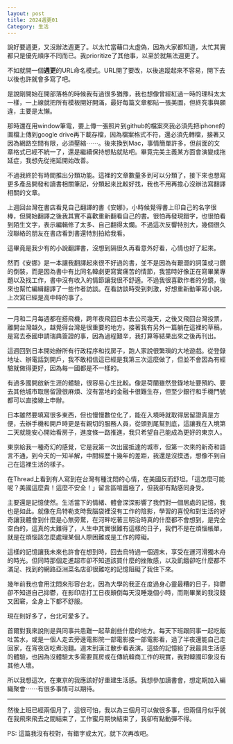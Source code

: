 ```yaml
---
layout: post
title: 2024週更01
Category: 生活
---
```


說好要週更，又沒辦法週更了。以太忙當藉口太虛偽，因為大家都知道，太忙其實都只是優先順序不同而已。我prioritize了其他事，以至於就無法週更了。

不如就開一個**週更**的URL命名模式。URL開了要改，以後追蹤起來不容易，開下去以後也許就會多寫了吧。

是說剛開始在開部落格的時候我有過很多猶豫，我也想像曾經紅過一時的理科太太一樣，一上線就把所有模板開好開滿，最好每篇文章都貼一張美圖，但終究事與願違，主要是太懶。

那時還在用window筆電，要上傳一張照片到github的檔案夾我必須先把iphone的圖檔上傳到google drive再下載存檔，因為檔案格式不符，還必須先轉檔，接著又因為網路空間有限，必須壓縮⋯⋯。後來換到Mac，事情簡單許多，但前面的文章格式已經不統一了，還是繼續保持想貼就貼吧。畢竟完美主義某方面會演變成拖延症，我想先從拖延開始改善。

不過我終於有時間推出分類功能。這裡的文章數量多到可以分類了，接下來也想寫更多產品開發和讀書相關筆記，分類起來比較好找，我也不用再擔心沒辦法寫翻譯相關的文章。

上週回台灣在書店看見自己翻譯的書《安娜》，小時候覺得書上印自己的名字很棒，但開始翻譯之後我其實不喜歡重新翻看自己的書。很怕再發現錯字，也很怕看到陌生文字，表示編輯修了太多、自己翻得太爛。不過這次反響特別大，幾個很久沒聯絡的朋友在書店看到書還特別拍給我看。

這畢竟是我少有的小說翻譯書，沒想到隔很久再看意外好看，心情也好了起來。

然而《安娜》是一本讓我翻譯起來很不好過的書，並不是因為有艱澀的詞藻或刁鑽的倒裝，而是因為書中有比同名韓劇更寫實痛苦的情節，我當時好像正在寫畢業專題以及找工作，書中沒有收入的情節讓我很不舒適。不過我很喜歡作者的分鏡，後來也幫忙編緝翻譯了一些作者訪談。在看訪談時受到刺激，好想重新動筆寫小說，上次寫已經是高中時的事了。


---

一月和二月每週都在搭飛機，跨年夜飛回日本去公司幾天，之後又飛回台灣投票，離開台灣越久，越覺得台灣是很重要的地方。接著我有另外一篇躺在這裡的草稿，是寫去泰國申請瑞典簽證的事，因為過程艱辛，我打算等結果出來之後再刊出。

這週回到日本開始辦所有行政程序和找房子，跑人家說很繁瑣的大地遊戲。從登錄地址、辦電話到開戶，我不敢相信這已經是我第三次這麼做了，但並不會因為有經驗就做得更好，因為每一國都是不一樣的。

有過多國開啟新生涯的體驗，很容易心生比較。像是荷蘭雖然登錄地址要預約、要去其他城市取居留證很麻煩、沒有當地的金融卡很難生存，但至少銀行和手機門號都可以直接線上申辦。

日本雖然要填寫很多東西，但也慢慢數位化了，能在入境時就取得居留證真是方便，去辦手機和開戶時更是有親切的服務人員，從頭到尾幫到底，這讓我在入境第二天就能安心開始看房子，進度條一路推進，我只希望自己能成為更好的東京人。

東京給我一種奇幻的感覺，它是我第一次出國抵達的城市，但第一次來的新奇和語言不通，到今天的一知半解，中間經歷十幾年的差距，我還是沒摸透，想像不到自己在這裡生活的樣子。

在Thread上看到有人寫到在台灣有種沈悶的心情，在美國反而舒坦。「這怎麼可能呢？美國這麼貴！這麼不安全！」留言區喧囂極了，但我卻有點感同身受。

主要還是記憶使然。生活當下的情緒、體會深深影響了我們對一個居處的記憶，我也是如此。就像在烏特勒支時我腦袋裡沒有工作的陰影，學習的喜悅和對生活的好奇讓我體會到什麼是心無旁騖，在河畔吃著三明治時真的什麼都不會想到，是完全空白的，這真的太難得了，人生中其實很難有這樣的日子，我們不是在煩惱帳單，就是在煩惱該怎麼處理某個人際困難或是工作的障礙。

這樣的記憶讓我未來也許會在想到時，回去烏特過一個週末，享受在運河滑獨木舟的時光。但同時那個走進超市卻不知道該買什麼的挫敗感，以及飢餓卻吃什麼都不滿足、找到的網路亞洲菜名店卻很難吃的記憶阻礙了我住下來。

幾年前我也會用沈悶來形容台北，因為大學的我正在度過身心靈最糟的日子，抑鬱卻不知道自己抑鬱，在影印店打工日夜顛倒每天沒睡幾個小時，而剛畢業的我沒錢又困窘，全身上下都不舒服。

現在則好多了，台北可愛多了。



首爾對我來說則是與同事共患難一起草創些什麼的地方。每天下班跟同事一起吃飯吐苦水，或是一個人走去旁邊電影院一部電影接一部電影看，過了半夜還能自己走回家，在宵夜店吃煮泡麵。週末到漢江散步看表演。這些的記憶給了我最具生活感的體驗，也因為沒體驗太多需要買房或在傳統韓商工作的現實，我對韓國印象沒有其他人壞。


所以我想這次，在東京的我應該好好重建生活感。我想參加讀書會，想定期加入編織聚會⋯⋯有很多事情可以期待。


---
然後上班已經兩個月了，這很可怕，我以為三個月可以做很多事，但兩個月似乎就在我飛來飛去之間結束了，工作蜜月期快結束了，我卻有點動彈不得。


PS: 這篇我沒有校對，有錯字或太冗，就下次再改吧。



